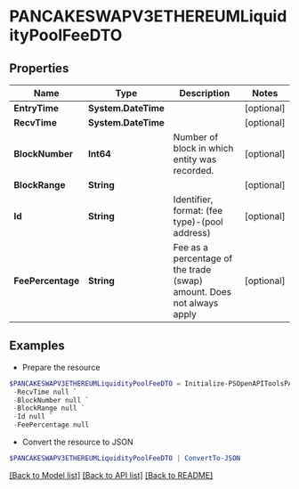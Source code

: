 # PANCAKESWAPV3ETHEREUMLiquidityPoolFeeDTO
## Properties

Name | Type | Description | Notes
------------ | ------------- | ------------- | -------------
**EntryTime** | **System.DateTime** |  | [optional] 
**RecvTime** | **System.DateTime** |  | [optional] 
**BlockNumber** | **Int64** | Number of block in which entity was recorded. | [optional] 
**BlockRange** | **String** |  | [optional] 
**Id** | **String** | Identifier, format: (fee type)-(pool address) | [optional] 
**FeePercentage** | **String** | Fee as a percentage of the trade (swap) amount. Does not always apply  | [optional] 

## Examples

- Prepare the resource
```powershell
$PANCAKESWAPV3ETHEREUMLiquidityPoolFeeDTO = Initialize-PSOpenAPIToolsPANCAKESWAPV3ETHEREUMLiquidityPoolFeeDTO  -EntryTime null `
 -RecvTime null `
 -BlockNumber null `
 -BlockRange null `
 -Id null `
 -FeePercentage null
```

- Convert the resource to JSON
```powershell
$PANCAKESWAPV3ETHEREUMLiquidityPoolFeeDTO | ConvertTo-JSON
```

[[Back to Model list]](../README.md#documentation-for-models) [[Back to API list]](../README.md#documentation-for-api-endpoints) [[Back to README]](../README.md)


